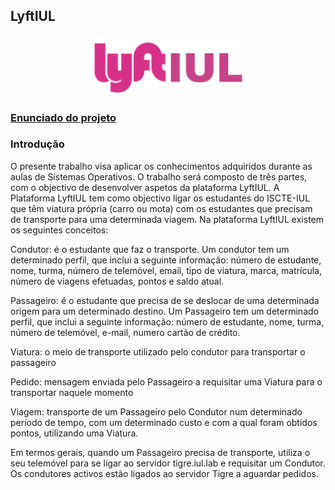 ## LyftIUL

<p align="center">
  <img src="others/intro.png" width="240"/>
</p>

### [Enunciado do projeto](others/enunciado.pdf)

### Introdução

O presente trabalho visa aplicar os conhecimentos adquiridos durante as aulas de Sistemas Operativos. O trabalho será composto de três partes, com o objectivo de desenvolver aspetos da plataforma LyftIUL. A Plataforma LyftIUL tem como objectivo ligar os estudantes do ISCTE-IUL que têm viatura própria (carro ou mota) com os estudantes que precisam de transporte para uma determinada viagem. Na plataforma LyftIUL existem os seguintes conceitos:

Condutor: é o estudante que faz o transporte. Um condutor tem um determinado perfil, que inclui a seguinte informação: número de estudante, nome, turma, número de telemóvel, email, tipo de viatura, marca, matrícula, número de viagens efetuadas, pontos e saldo atual.

Passageiro: é o estudante que precisa de se deslocar de uma determinada origem para um determinado destino. Um Passageiro tem um determinado perfil, que inclui a seguinte informação: número de estudante, nome, turma, número de telemóvel, e-mail, numero cartão de crédito.

Viatura: o meio de transporte utilizado pelo condutor para transportar o passageiro

Pedido: mensagem enviada pelo Passageiro a requisitar uma Viatura para o transportar naquele momento

Viagem: transporte de um Passageiro pelo Condutor num determinado período de tempo, com um determinado custo e com a qual foram obtidos pontos, utilizando uma Viatura.

Em termos gerais, quando um Passageiro precisa de transporte, utiliza o seu telemóvel para se ligar ao servidor tigre.iul.lab e requisitar um Condutor. Os condutores activos estão ligados ao servidor Tigre a aguardar pedidos.
